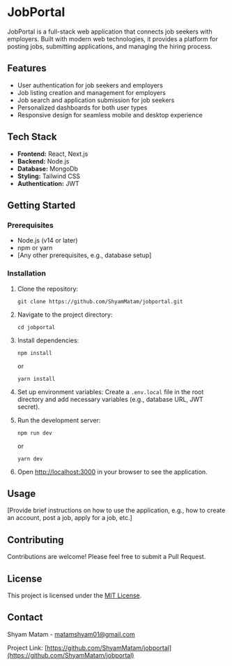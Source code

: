 # JobPortal

JobPortal is a full-stack web application that connects job seekers with employers. Built with modern web technologies, it provides a platform for posting jobs, submitting applications, and managing the hiring process.

## Features

- User authentication for job seekers and employers
- Job listing creation and management for employers
- Job search and application submission for job seekers
- Personalized dashboards for both user types
- Responsive design for seamless mobile and desktop experience

## Tech Stack

- **Frontend:** React, Next.js
- **Backend:** Node.js
- **Database:** MongoDb
- **Styling:** Tailwind CSS
- **Authentication:** JWT

## Getting Started

### Prerequisites

- Node.js (v14 or later)
- npm or yarn
- [Any other prerequisites, e.g., database setup]

### Installation

1. Clone the repository:
   ```
   git clone https://github.com/ShyamMatam/jobportal.git
   ```

2. Navigate to the project directory:
   ```
   cd jobportal
   ```

3. Install dependencies:
   ```
   npm install
   ```
   or
   ```
   yarn install
   ```

4. Set up environment variables:
   Create a `.env.local` file in the root directory and add necessary variables (e.g., database URL, JWT secret).

5. Run the development server:
   ```
   npm run dev
   ```
   or
   ```
   yarn dev
   ```

6. Open [http://localhost:3000](http://localhost:3000) in your browser to see the application.

## Usage

[Provide brief instructions on how to use the application, e.g., how to create an account, post a job, apply for a job, etc.]

## Contributing

Contributions are welcome! Please feel free to submit a Pull Request.

## License

This project is licensed under the [MIT License](LICENSE).

## Contact

Shyam Matam - matamshyam01@gmail.com

Project Link: [https://github.com/ShyamMatam/jobportal](https://github.com/ShyamMatam/jobportal)

